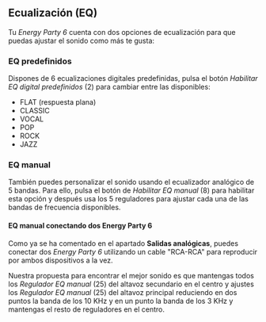 ## Ecualización (EQ)

Tu *Energy Party 6* cuenta con dos opciones de ecualización para que puedas ajustar el sonido como más te gusta:

### EQ predefinidos
Dispones de 6 ecualizaciones digitales predefinidas, pulsa el botón *Habilitar EQ digital predefinidos* (2) para cambiar entre las disponibles:
- FLAT (respuesta plana)
- CLASSIC
- VOCAL
- POP
- ROCK
- JAZZ

### EQ manual
También puedes personalizar el sonido usando el ecualizador analógico de 5 bandas. Para ello, pulsa el botón de *Habilitar EQ manual* (8) para habilitar esta opción y después usa los 5 reguladores para  ajustar cada una de las bandas de frecuencia disponibles.

#### EQ manual conectando dos Energy Party 6
Como ya se ha comentado en el apartado **Salidas analógicas**, puedes conectar dos *Energy Party 6* utilizando un cable "RCA-RCA" para reproducir por ambos dispositivos a la vez.

Nuestra propuesta para encontrar el mejor sonido es que mantengas todos los *Regulador EQ manual* (25) del altavoz secundario en el centro y ajustes los *Regulador EQ manual* (25) del altavoz principal reduciendo en dos puntos la banda de los 10 KHz y en un punto la banda de los 3 KHz y mantengas el resto de reguladores en el centro.



